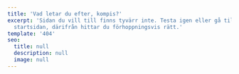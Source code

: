 ```yaml
---
title: 'Vad letar du efter, kompis?'
excerpt: 'Sidan du vill till finns tyvärr inte. Testa igen eller gå till
  startsidan, därifrån hittar du förhoppningsvis rätt.'
template: '404'
seo:
  title: null
  description: null
  image: null
---
```


